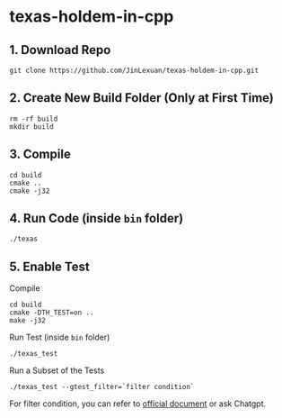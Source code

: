 # texas-holdem-in-cpp

## 1. Download Repo
``` shell
git clone https://github.com/JinLexuan/texas-holdem-in-cpp.git
```

## 2. Create New Build Folder (Only at First Time)
``` shell
rm -rf build
mkdir build
```

## 3. Compile
``` shell
cd build
cmake ..
cmake -j32
```

## 4. Run Code (inside `bin` folder)
```
./texas
```

## 5. Enable Test
Compile
``` shell
cd build
cmake -DTH_TEST=on ..
make -j32
```

Run Test (inside `bin` folder)
``` shell
./texas_test
```

Run a Subset of the Tests
``` shell
./texas_test --gtest_filter=`filter condition`
```
For filter condition, you can refer to [official document](http://google.github.io/googletest/advanced.html#running-a-subset-of-the-tests) or ask Chatgpt.